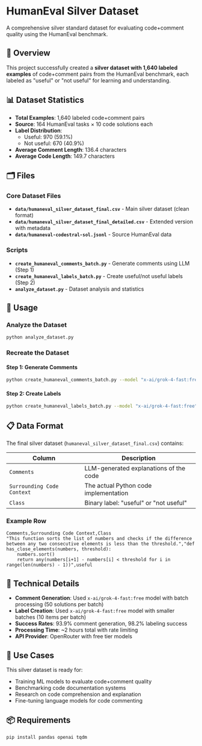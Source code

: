 # HumanEval Silver Dataset

A comprehensive silver standard dataset for evaluating code+comment quality using the HumanEval benchmark.

## 🎯 Overview

This project successfully created a **silver dataset with 1,640 labeled examples** of code+comment pairs from the HumanEval benchmark, each labeled as "useful" or "not useful" for learning and understanding.

## 📊 Dataset Statistics

- **Total Examples**: 1,640 labeled code+comment pairs
- **Source**: 164 HumanEval tasks × 10 code solutions each
- **Label Distribution**: 
  - Useful: 970 (59.1%)
  - Not useful: 670 (40.9%)
- **Average Comment Length**: 136.4 characters
- **Average Code Length**: 149.7 characters

## 🗂️ Files

### Core Dataset Files
- **`data/humaneval_silver_dataset_final.csv`** - Main silver dataset (clean format)
- **`data/humaneval_silver_dataset_final_detailed.csv`** - Extended version with metadata
- **`data/humaneval-codestral-sol.jsonl`** - Source HumanEval data

### Scripts
- **`create_humaneval_comments_batch.py`** - Generate comments using LLM (Step 1)
- **`create_humaneval_labels_batch.py`** - Create useful/not useful labels (Step 2)
- **`analyze_dataset.py`** - Dataset analysis and statistics

## 🚀 Usage

### Analyze the Dataset
```bash
python analyze_dataset.py
```

### Recreate the Dataset

#### Step 1: Generate Comments
```bash
python create_humaneval_comments_batch.py --model "x-ai/grok-4-fast:free" --batch-size 50
```

#### Step 2: Create Labels
```bash
python create_humaneval_labels_batch.py --model "x-ai/grok-4-fast:free" --batch-size 10
```

## 📋 Data Format

The final silver dataset (`humaneval_silver_dataset_final.csv`) contains:

| Column | Description |
|--------|-------------|
| `Comments` | LLM-generated explanations of the code |
| `Surrounding Code Context` | The actual Python code implementation |
| `Class` | Binary label: "useful" or "not useful" |

### Example Row
```csv
Comments,Surrounding Code Context,Class
"This function sorts the list of numbers and checks if the difference between any two consecutive elements is less than the threshold.","def has_close_elements(numbers, threshold):
    numbers.sort()
    return any(numbers[i+1] - numbers[i] < threshold for i in range(len(numbers) - 1))",useful
```

## 🔧 Technical Details

- **Comment Generation**: Used `x-ai/grok-4-fast:free` model with batch processing (50 solutions per batch)
- **Label Creation**: Used `x-ai/grok-4-fast:free` model with smaller batches (10 items per batch)
- **Success Rates**: 93.9% comment generation, 98.2% labeling success
- **Processing Time**: ~2 hours total with rate limiting
- **API Provider**: OpenRouter with free tier models

## 🎯 Use Cases

This silver dataset is ready for:
- Training ML models to evaluate code+comment quality
- Benchmarking code documentation systems
- Research on code comprehension and explanation
- Fine-tuning language models for code commenting

## 📦 Requirements

```bash
pip install pandas openai tqdm
```